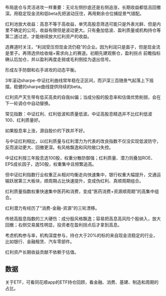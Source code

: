 布局底仓与灵活进攻一样重要：无论左侧抄底还是右侧追涨，长期收益都低且回撤深。用稳定现金流和低beta先把波动压住，再用剩余仓位捕捉景气错配。

红利池放大收益：高息不等于高收益，单凭高股息筛选可能只是外表光鲜、但是内里不确定的公司，收益有限但是波动更大。只有叠加低波、盈利质量或机构持仓等第二道过滤，才能继续放大红利资产的收益。

选赛道时关注，“利润受压但现金流仍稳”的企业。因为利润只是面子，但是现金流是里子。再筛选供给收缩+需求向上的赛道。初期先建观察仓，盈利拐点 前瞻指标确认后加仓，并以盈利再度走弱或毛利倒挂为退出信号。

形成左手防御和右手进攻的动态平衡。

3年滚动sharpe-中证红利曲线常年稳在正区间，而沪深三百随景气起落上下摇摆。稳健的sharpe曲线提供持续的beta。

红利资产天生带有低买高卖的自我纠偏；当成分股的股息率和估值优势削弱，会在下一轮调仓中自动替换。

常见指数：中证红利、红利低波和质量低波。中证高股息精选并不比红利低波100、红利质量好。

如果股息率上涨，源自股价的下跌并不好。

与中证红利相比，以红利质量与红利潜力为代表的改良指数不仅没实现低波防守，反而波动更大、回撤更深。有风格飘逸和风险敞口失控。

中证红利按三年股息选100股，权重分散防御强；红利质量、潜力则叠加ROE、EPS成长因子，选50股，权重集中且频繁追高。

但中证红利指数行业权重正从相对均衡走向快速集中，银行权重大幅提升，交通运输跃居第三大板块，顺周期占比快速提升，变成伪红利、真顺周期组合。

红利质量指数权重快速集中医药和消费，变成“医药消费+资源顺周期”的高集中组合。

红利潜力有经历了“消费-金融-资源”的三轮漂移。

传统高股息指数的三大硬伤：成分股风格飘逸；容易把高息高风险个股纳入，放大回撤；右侧交易属性明显，投资者在盈利拐点后才拿到高息。

考虑机构参与率，机构深度参与，持仓大于20%的标的来自现金流稳定的行业，比如银行、金融租赁、汽车零部件。

红利资产长期收益贡献不依赖于估值。

## 数据
关于ETF，可看同花顺app的ETF持仓回顾，看金融、消费、基建、制造和周期的占比。

